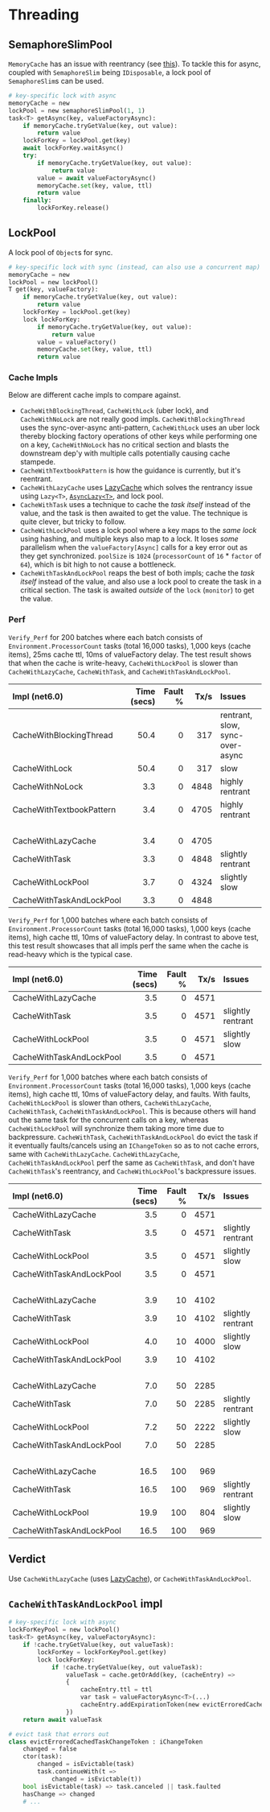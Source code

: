 # Threading

## SemaphoreSlimPool

`MemoryCache` has an issue with reentrancy (see [this](https://github.com/dotnet/runtime/issues/36499)). To tackle this for async, coupled with `SemaphoreSlim` being `IDisposable`, a lock pool of `SemaphoreSlim`s can be used.

```python
# key-specific lock with async
memoryCache = new
lockPool = new semaphoreSlimPool(1, 1)
task<T> getAsync(key, valueFactoryAsync):
    if memoryCache.tryGetValue(key, out value):
        return value
    lockForKey = lockPool.get(key)
    await lockForKey.waitAsync()
    try:
        if memoryCache.tryGetValue(key, out value):
            return value
        value = await valueFactoryAsync()
        memoryCache.set(key, value, ttl)
        return value
    finally:
        lockForKey.release()
```

## LockPool

A lock pool of `Object`s for sync.

```python
# key-specific lock with sync (instead, can also use a concurrent map)
memoryCache = new
lockPool = new lockPool()
T get(key, valueFactory):
    if memoryCache.tryGetValue(key, out value):
        return value
    lockForKey = lockPool.get(key)
    lock lockForKey:
        if memoryCache.tryGetValue(key, out value):
            return value
        value = valueFactory()
        memoryCache.set(key, value, ttl)
        return value
```

### Cache Impls

Below are different cache impls to compare against.

 - `CacheWithBlockingThread`, `CacheWithLock` (uber lock), and `CacheWithNoLock` are not really good impls. `CacheWithBlockingThread` uses the sync-over-async anti-pattern, `CacheWithLock` uses an uber lock thereby blocking factory operations of other keys while performing one on a key, `CacheWithNoLock` has no critical section and blasts the downstream dep'y with multiple calls potentially causing cache stampede.
 - `CacheWithTextbookPattern` is how the guidance is currently, but it's reentrant.
 - `CacheWithLazyCache` uses [LazyCache](https://github.com/alastairtree/LazyCache) which solves the rentrancy issue using `Lazy<T>`, [`AsyncLazy<T>`](https://devblogs.microsoft.com/pfxteam/asynclazyt/), and lock pool.
 - `CacheWithTask` uses a technique to cache the _task itself_ instead of the value, and the task is then awaited to get the value. The technique is quite clever, but tricky to follow.
 - `CacheWithLockPool` uses a lock pool where a key maps to the _same lock_ using hashing, and multiple keys also map to a lock. It loses _some_ parallelism when the `valueFactory[Async]` calls for a key error out as they get synchronized. `poolSize` is `1024` (`processorCount` of `16` * `factor` of `64`), which is bit high to not cause a bottleneck.
 - `CacheWithTaskAndLockPool` reaps the best of both impls; cache the _task itself_ instead of the value, and also use a lock pool to create the task in a critical section. The task is awaited _outside_ of the `lock` (`monitor`) to get the value.

### Perf

`Verify_Perf` for 200 batches where each batch consists of `Environment.ProcessorCount` tasks (total 16,000 tasks), 1,000 keys (cache items), 25ms cache ttl, 10ms of valueFactory delay. The test result shows that when the cache is write-heavy, `CacheWithLockPool` is slower than `CacheWithLazyCache`, `CacheWithTask`, and `CacheWithTaskAndLockPool`.

| Impl (net6.0)            | Time (secs) | Fault %  | Tx/s | Issues                          |
| :-                       |          -: |       -: |   -: | :-                              |
| CacheWithBlockingThread  |        50.4 |        0 |  317 | rentrant, slow, sync-over-async |
| CacheWithLock            |        50.4 |        0 |  317 | slow                            |
| CacheWithNoLock          |         3.3 |        0 | 4848 | highly rentrant                 |
| CacheWithTextbookPattern |         3.4 |        0 | 4705 | highly rentrant                 |
| <br /> |
| CacheWithLazyCache       |         3.4 |        0 | 4705 |                                 |
| CacheWithTask            |         3.3 |        0 | 4848 | slightly rentrant               |
| CacheWithLockPool        |         3.7 |        0 | 4324 | slightly slow                   |
| CacheWithTaskAndLockPool |         3.3 |        0 | 4848 |                                 |

`Verify_Perf` for 1,000 batches where each batch consists of `Environment.ProcessorCount` tasks (total 16,000 tasks), 1,000 keys (cache items), high cache ttl, 10ms of valueFactory delay. In contrast to above test, this test result showcases that all impls perf the same when the cache is read-heavy which is the typical case.

| Impl (net6.0)            | Time (secs) | Fault %  | Tx/s | Issues            |
| :-                       |          -: |       -: |   -: | :-                |
| CacheWithLazyCache       |         3.5 |        0 | 4571 |                   |
| CacheWithTask            |         3.5 |        0 | 4571 | slightly rentrant |
| CacheWithLockPool        |         3.5 |        0 | 4571 | slightly slow     |
| CacheWithTaskAndLockPool |         3.5 |        0 | 4571 |                   |

`Verify_Perf` for 1,000 batches where each batch consists of `Environment.ProcessorCount` tasks (total 16,000 tasks), 1,000 keys (cache items), high cache ttl, 10ms of valueFactory delay, and faults. With faults, `CacheWithLockPool` is slower than others, `CacheWithLazyCache`, `CacheWithTask`, `CacheWithTaskAndLockPool`. This is because others will hand out the same task for the concurrent calls on a key, whereas `CacheWithLockPool` will synchronize them taking more time due to backpressure. `CacheWithTask`, `CacheWithTaskAndLockPool` do evict the task if it eventually faults/cancels using an `IChangeToken` so as to not cache errors, same with `CacheWithLazyCache`. `CacheWithLazyCache`, `CacheWithTaskAndLockPool` perf the same as `CacheWithTask`, and don't have `CacheWithTask`'s reentrancy, and `CacheWithLockPool`'s backpressure issues.

| Impl (net6.0)            | Time (secs) | Fault %  | Tx/s | Issues            |
| :-                       |          -: |       -: |   -: | :-                |
| CacheWithLazyCache       |         3.5 |        0 | 4571 |                   |
| CacheWithTask            |         3.5 |        0 | 4571 | slightly rentrant |
| CacheWithLockPool        |         3.5 |        0 | 4571 | slightly slow     |
| CacheWithTaskAndLockPool |         3.5 |        0 | 4571 |                   |
| <br /> |
| CacheWithLazyCache       |         3.9 |       10 | 4102 |                   |
| CacheWithTask            |         3.9 |       10 | 4102 | slightly rentrant |
| CacheWithLockPool        |         4.0 |       10 | 4000 | slightly slow     |
| CacheWithTaskAndLockPool |         3.9 |       10 | 4102 |                   |
| <br /> |
| CacheWithLazyCache       |         7.0 |       50 | 2285 |                   |
| CacheWithTask            |         7.0 |       50 | 2285 | slightly rentrant |
| CacheWithLockPool        |         7.2 |       50 | 2222 | slightly slow     |
| CacheWithTaskAndLockPool |         7.0 |       50 | 2285 |                   |
| <br /> |
| CacheWithLazyCache       |        16.5 |      100 |  969 |                   |
| CacheWithTask            |        16.5 |      100 |  969 | slightly rentrant |
| CacheWithLockPool        |        19.9 |      100 |  804 | slightly slow     |
| CacheWithTaskAndLockPool |        16.5 |      100 |  969 |                   |

## Verdict

Use `CacheWithLazyCache` (uses [LazyCache](https://github.com/alastairtree/LazyCache)), or `CacheWithTaskAndLockPool`.

## `CacheWithTaskAndLockPool` impl

```python
# key-specific lock with async
lockForKeyPool = new lockPool()
task<T> getAsync(key, valueFactoryAsync):
    if !cache.tryGetValue(key, out valueTask):
        lockForKey = lockForKeyPool.get(key)
        lock lockForKey:
            if !cache.tryGetValue(key, out valueTask):
                valueTask = cache.getOrAdd(key, (cacheEntry) =>
                {
                    cacheEntry.ttl = ttl
                    var task = valueFactoryAsync<T>(...)
                    cacheEntry.addExpirationToken(new evictErroredCachedTaskChangeToken(task))
                })
    return await valueTask

# evict task that errors out
class evictErroredCachedTaskChangeToken : iChangeToken
    changed = false
    ctor(task):
        changed = isEvictable(task)
        task.continueWith(t =>
            changed = isEvictable(t))
    bool isEvictable(task) => task.canceled || task.faulted
    hasChange => changed
    # ...
```

